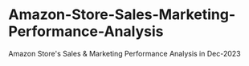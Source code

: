# Amazon-Store-Sales-Marketing-Performance-Analysis
Amazon Store's Sales &amp; Marketing Performance Analysis in Dec-2023
